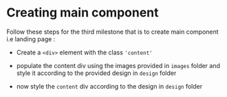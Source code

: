 # Creating main component

Follow these steps for the third milestone that is to create main component i.e landing page :

- Create a `<div>` element with the class `'content'`
  
- populate the content div using the images provided in `images` folder and style it according to the provided design in `design` folder

- now style the `content` div according to the design in `design` folder
